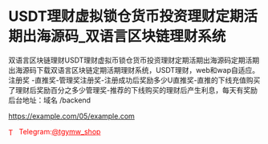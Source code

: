 # USDT理财虚拟锁仓货币投资理财定期活期出海源码_双语言区块链理财系统

双语言区块链理财USDT理财虚拟币锁仓货币投资理财定期活期出海源码定期活期出海源码下载双语言区块链定期活期理财系统，USDT理财，web和wap自适应。注册奖 -直推奖-管理奖注册奖-注册成功后奖励多少U直推奖-直推的下线充值购买了理财后奖励百分之多少管理奖-推荐的下线购买的理财后产生利息，每天有奖励后台地址：域名 /backend<br>

https://example.com/05/example.com


<p style="color: red;"><img src="https://cdn-icons-png.flaticon.com/512/2111/2111646.png" alt="Telegram Icon" style="width: 16px; vertical-align: middle; margin-right: 5px;">Telegram:<a href="https://t.me/tgymw_shop" style="color: red;">@tgymw_shop</a></p>
